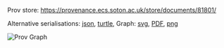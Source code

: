 
Prov store: https://provenance.ecs.soton.ac.uk/store/documents/81801/

Alternative serialisations: [json](https://provenance.ecs.soton.ac.uk/store/documents/81801.json), [turtle](https://provenance.ecs.soton.ac.uk/store/documents/81801.ttl),
Graph: [svg](https://provenance.ecs.soton.ac.uk/store/documents/81801.svg), [PDF](https://provenance.ecs.soton.ac.uk/store/documents/81801.pdf), [png](https://provenance.ecs.soton.ac.uk/store/documents/81801.png)

![Prov Graph](https://provenance.ecs.soton.ac.uk/store/documents/81801.png)

        